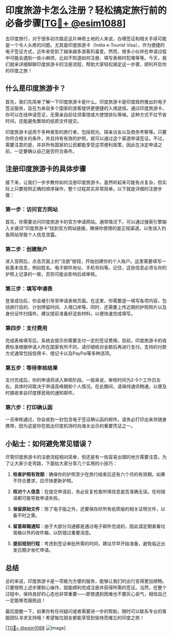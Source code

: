 # 印度旅游卡怎么注册？轻松搞定旅行前的必备步骤[[TG💪+ @esim1088](https://t.me/s/esim1088)]

去印度旅行，对于很多初次踏足这片神奇土地的人来说，办理签证和相关手续可能是一个令人头疼的问题。尤其是印度旅游卡（India e-Tourist Visa），作为便捷的电子签证方式，近年来受到了越来越多游客的喜爱。然而，很多小伙伴在申请过程中可能会遇到一些小麻烦，比如不知道如何注册、填写表格时犯难等等。今天，我们就来详细聊聊印度旅游卡的注册流程，帮助大家轻松搞定这一步骤，顺利开启你的印度之旅！

## 什么是印度旅游卡？

首先，我们先简单了解一下印度旅游卡是什么。印度旅游卡是印度政府推出的电子签证服务，旨在为来自多个国家的游客提供更便捷的入境途径。通过印度旅游卡，你可以在线申请签证，无需亲自前往领事馆或大使馆排队等候。这种方式不仅节省时间，还能避免繁琐的纸质文件提交。

印度旅游卡适用于多种类型的旅行者，包括观光、探亲访友以及商务考察等。只要你符合相关的条件，并且持有有效的护照，就可以通过这个渠道申请签证。不过，需要注意的是，并非所有国家的公民都能享受这项便利政策，因此在决定申请之前，一定要确认自己是否符合条件。

## 注册印度旅游卡的具体步骤

接下来，让我们一步步教你如何注册印度旅游卡。虽然听起来可能有点复杂，但实际上只要按照正确的顺序操作，整个过程其实非常简单。以下就是详细的注册步骤：

### 第一步：访问官方网站

首先，你需要访问印度旅游卡的官方申请网站。通常情况下，可以通过搜索引擎输入关键词“印度旅游卡”找到官方网站链接。确保你使用的是正规渠道，以免误入钓鱼网站导致个人信息泄露。

### 第二步：创建账户

进入官网后，点击页面上的“注册”按钮，开始创建你的个人账户。这里需要填写一些基本信息，例如姓名、电子邮件地址、手机号码等。记住，这些信息必须与你的护照上记录的一致，否则可能会影响后续审核。

### 第三步：填写申请表

登录成功后，你会被引导至申请表格页面。在这里，你需要逐一填写各项内容，包括旅行目的、计划停留时间、入境口岸等。同时，还需要上传近期的护照照片以及身份证件扫描件。建议提前准备好这些材料，以便快速完成填写。

### 第四步：支付费用

完成表格填写后，系统会提示你需要支付一定的签证费用。目前，印度旅游卡的收费标准根据申请人所在国家有所不同，请仔细核对金额后再进行支付。支持的付款方式通常包括信用卡、借记卡以及PayPal等多种选项。

### 第五步：等待审核结果

支付完成后，你的申请将进入审核阶段。一般来说，审核时间为2-5个工作日左右，具体时间取决于申请高峰期和个人情况。在此期间，请保持通讯畅通，以便及时接收来自印度移民局的通知邮件。

### 第六步：打印确认函

一旦审核通过，你会收到一封包含电子签证确认函的邮件。请务必打印出来并随身携带，因为这是你在抵达印度机场时向海关出示的重要凭证之一。

## 小贴士：如何避免常见错误？

尽管印度旅游卡的注册流程相对简单，但还是有一些容易出错的地方需要注意。为了让大家少走弯路，下面给大家分享几个实用的小技巧：

1. **检查护照有效期**：确保你的护照至少在旅行结束后还有六个月的有效期。如果不符合要求，应尽快更新护照。
   
2. **核对个人信息**：在提交申请前，务必反复检查所填信息是否准确无误。任何错误都可能导致申请失败。

3. **保留原始文件**：除了电子版之外，还要保存好所有纸质版的相关证明文件，以备不时之需。

4. **留意邮箱通知**：由于大部分沟通都是通过电子邮件完成的，因此请定期查看垃圾箱以外的收件箱，以防错过重要消息。

5. **提前规划行程**：考虑到签证审批所需的时间，建议尽早开始准备，避免临近出发日期才匆忙申请。

## 总结

总的来说，印度旅游卡是一项极为方便的服务，能够让我们的出行变得更加顺畅。只要按照上述步骤耐心操作，就能顺利完成注册并获得所需的签证。当然，在整个过程中，保持良好的心态也非常重要——即使遇到困难也不要灰心丧气，相信自己一定能够克服挑战！

最后提醒一下，如果你有任何疑问或者需要进一步的帮助，随时可以联系专业的客服团队寻求支持哦！希望每位朋友都能享受到愉快而难忘的印度之旅！

[[TG💪+ @esim1088](https://t.me/s/esim1088) ![Image](https://i.postimg.cc/4NQfJmqS/Snipaste-2025-05-13-00-14-12.png)]